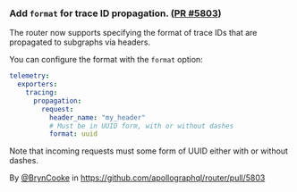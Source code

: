 ### Add `format` for trace ID propagation. ([PR #5803](https://github.com/apollographql/router/pull/5803))

The router now supports specifying the format of trace IDs that are propagated to subgraphs via headers.

You can configure the format with the `format` option:

```yaml
telemetry:
  exporters:
    tracing: 
      propagation: 
        request: 
          header_name: "my_header"
          # Must be in UUID form, with or without dashes
          format: uuid
```

Note that incoming requests must some form of UUID either with or without dashes.

By [@BrynCooke](https://github.com/BrynCooke) in https://github.com/apollographql/router/pull/5803
